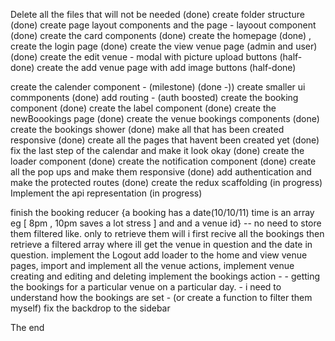 Delete all the files that will not be needed (done)
create folder structure (done)
create page layout components and the page - layoout component (done)
create the card components (done)
create the homepage (done) ,
create the login page (done)
create the view venue page (admin and user) (done)
create the edit venue - modal with picture upload buttons (half-done)
create the add venue page with add image buttons (half-done)
<!-- ask timi about the cloudinary workflow -->
create the calender component - (milestone) (done -))
create smaller ui commponents (done)
add routing - (auth boosted)
create the booking component (done)
create the label component (done)
create the newBoookings page (done)
create the venue bookings components (done)
create the bookings shower (done)
make all that has been created responsive (done)
create all the pages that havent been created yet (done)
fix the last step of the calendar and make it look okay (done)
create the loader component (done)
create the notification component (done)
create all the pop ups and make them responsive (done)
add authentication and make the protected routes (done)
create the redux scaffolding (in progress)
Implement the api representation (in progress)

<!-- things to do today -->
finish the booking reducer
{a booking has a date(10/10/11) time is an array eg [ 8pm , 10pm saves a lot stress ] and and a venue id} -- no need to store them filtered like. only to retrieve them will i first recive all the bookings then retrieve a  filtered array where ill get the venue in question and the date in question.
implement the Logout
add loader to the home and view venue pages,
import and implement all the venue actions,
implement venue creating and editing and deleting
implement the bookings action -
    - getting the bookings for a particular venue on a particular day.
    - i need to understand how the bookings are set - (or create a function to filter them myself)
fix the backdrop to the sidebar    





The end





<!-- create the function from nifemi to hold my posting and fetching of data -->




<!-- will use the context api for ui state and authentication -->

<!-- will use redux for every other state -->

<!-- will build the loader i saw yesterday litle above quater circle spinning in a circular loci -->

<!-- write tests for all the pages in the application -->






